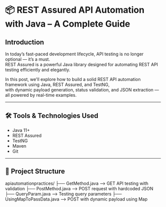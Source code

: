 # 📦 REST Assured API Automation with Java – A Complete Guide

## Introduction

In today’s fast-paced development lifecycle, API testing is no longer optional — it’s a must.  
REST Assured is a powerful Java library designed for automating REST API testing efficiently and elegantly.

In this post, we'll explore how to build a solid REST API automation framework using Java, REST Assured, and TestNG,  
with dynamic payload generation, status validation, and JSON extraction — all powered by real-time examples.

---

## 🛠️ Tools & Technologies Used

- Java 11+  
- REST Assured  
- TestNG  
- Maven  
- Git  

---

## 📁 Project Structure
apiautomationpractices/
├── GetMethod.java --> GET API testing with validation
├── PostMethod.java --> POST request with hardcoded JSON
├── QueryParam.java --> Testing query parameters
├── UsingMapToPassData.java --> POST with dynamic payload using Map

